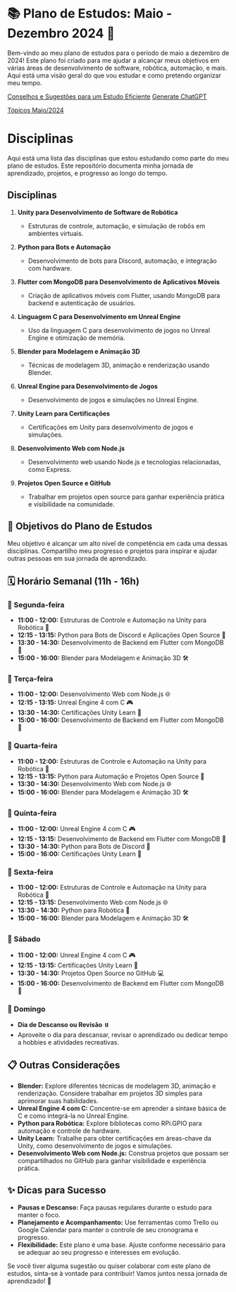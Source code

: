 # 📚 Plano de Estudos: Maio - Dezembro 2024 📅

Bem-vindo ao meu plano de estudos para o período de maio a dezembro de 2024! Este plano foi criado para me ajudar a alcançar meus objetivos em várias áreas de desenvolvimento de software, robótica, automação, e mais. Aqui está uma visão geral do que vou estudar e como pretendo organizar meu tempo.


[Conselhos e Sugestões para um Estudo Eficiente](https://github.com/elisioMassaqui/Plano-de-estudo-maio-dezembro-2024/blob/main/estudoEficiente.md)
[Generate ChatGPT](https://chat.openai.com/share/d6512e7d-835a-4e99-8f75-28a4615861ce)

[Tópicos Maio/2024](https://github.com/elisioMassaqui/Plano-de-estudo-maio-dezembro-2024/blob/main/topicosMaio.md)

# Disciplinas

Aqui está uma lista das disciplinas que estou estudando como parte do meu plano de estudos. Este repositório documenta minha jornada de aprendizado, projetos, e progresso ao longo do tempo.

## Disciplinas
1. **Unity para Desenvolvimento de Software de Robótica** 
   - Estruturas de controle, automação, e simulação de robôs em ambientes virtuais.
   
2. **Python para Bots e Automação**
   - Desenvolvimento de bots para Discord, automação, e integração com hardware.
   
3. **Flutter com MongoDB para Desenvolvimento de Aplicativos Móveis**
   - Criação de aplicativos móveis com Flutter, usando MongoDB para backend e autenticação de usuários.
   
4. **Linguagem C para Desenvolvimento em Unreal Engine**
   - Uso da linguagem C para desenvolvimento de jogos no Unreal Engine e otimização de memória.
   
5. **Blender para Modelagem e Animação 3D**
   - Técnicas de modelagem 3D, animação e renderização usando Blender.
   
6. **Unreal Engine para Desenvolvimento de Jogos**
   - Desenvolvimento de jogos e simulações no Unreal Engine.
   
7. **Unity Learn para Certificações**
   - Certificações em Unity para desenvolvimento de jogos e simulações.
   
8. **Desenvolvimento Web com Node.js**
   - Desenvolvimento web usando Node.js e tecnologias relacionadas, como Express.
   
9. **Projetos Open Source e GitHub**
   - Trabalhar em projetos open source para ganhar experiência prática e visibilidade na comunidade.

## 🚀 Objetivos do Plano de Estudos
Meu objetivo é alcançar um alto nível de competência em cada uma dessas disciplinas. Compartilho meu progresso e projetos para inspirar e ajudar outras pessoas em sua jornada de aprendizado.

## 🗓️ Horário Semanal (11h - 16h)

### 📅 Segunda-feira
- **11:00 - 12:00:** Estruturas de Controle e Automação na Unity para Robótica 🤖
- **12:15 - 13:15:** Python para Bots de Discord e Aplicações Open Source 🐍
- **13:30 - 14:30:** Desenvolvimento de Backend em Flutter com MongoDB 📱
- **15:00 - 16:00:** Blender para Modelagem e Animação 3D 🛠️

### 📅 Terça-feira
- **11:00 - 12:00:** Desenvolvimento Web com Node.js 🌐
- **12:15 - 13:15:** Unreal Engine 4 com C 🎮
- **13:30 - 14:30:** Certificações Unity Learn 📜
- **15:00 - 16:00:** Desenvolvimento de Backend em Flutter com MongoDB 📱

### 📅 Quarta-feira
- **11:00 - 12:00:** Estruturas de Controle e Automação na Unity para Robótica 🤖
- **12:15 - 13:15:** Python para Automação e Projetos Open Source 🐍
- **13:30 - 14:30:** Desenvolvimento Web com Node.js 🌐
- **15:00 - 16:00:** Blender para Modelagem e Animação 3D 🛠️

### 📅 Quinta-feira
- **11:00 - 12:00:** Unreal Engine 4 com C 🎮
- **12:15 - 13:15:** Desenvolvimento de Backend em Flutter com MongoDB 📱
- **13:30 - 14:30:** Python para Bots de Discord 🐍
- **15:00 - 16:00:** Certificações Unity Learn 📜

### 📅 Sexta-feira
- **11:00 - 12:00:** Estruturas de Controle e Automação na Unity para Robótica 🤖
- **12:15 - 13:15:** Desenvolvimento Web com Node.js 🌐
- **13:30 - 14:30:** Python para Robótica 🐍
- **15:00 - 16:00:** Blender para Modelagem e Animação 3D 🛠️

### 📅 Sábado
- **11:00 - 12:00:** Unreal Engine 4 com C 🎮
- **12:15 - 13:15:** Certificações Unity Learn 📜
- **13:30 - 14:30:** Projetos Open Source no GitHub 💻
- **15:00 - 16:00:** Desenvolvimento de Backend em Flutter com MongoDB 📱

### 📅 Domingo
- **Dia de Descanso ou Revisão** ⏸️
- Aproveite o dia para descansar, revisar o aprendizado ou dedicar tempo a hobbies e atividades recreativas.

## 📋 Outras Considerações

- **Blender:** Explore diferentes técnicas de modelagem 3D, animação e renderização. Considere trabalhar em projetos 3D simples para aprimorar suas habilidades.
- **Unreal Engine 4 com C:** Concentre-se em aprender a sintaxe básica de C e como integrá-la no Unreal Engine.
- **Python para Robótica:** Explore bibliotecas como RPi.GPIO para automação e controle de hardware.
- **Unity Learn:** Trabalhe para obter certificações em áreas-chave da Unity, como desenvolvimento de jogos e simulações.
- **Desenvolvimento Web com Node.js:** Construa projetos que possam ser compartilhados no GitHub para ganhar visibilidade e experiência prática.

## ✨ Dicas para Sucesso
- **Pausas e Descanso:** Faça pausas regulares durante o estudo para manter o foco.
- **Planejamento e Acompanhamento:** Use ferramentas como Trello ou Google Calendar para manter o controle de seu cronograma e progresso.
- **Flexibilidade:** Este plano é uma base. Ajuste conforme necessário para se adequar ao seu progresso e interesses em evolução.

Se você tiver alguma sugestão ou quiser colaborar com este plano de estudos, sinta-se à vontade para contribuir! Vamos juntos nessa jornada de aprendizado! 🚀
